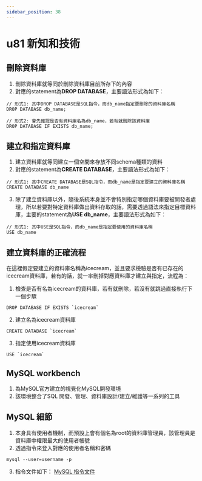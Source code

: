 ```yaml
---
sidebar_position: 38
---
```


# u81 新知和技術 

## 刪除資料庫
1. 刪除資料庫就等同於刪除資料庫目前所存下的內容
2. 對應的statement為**DROP DATABASE**，主要語法形式為如下：
```
// 形式1: 其中DROP DATABASE是SQL指令，而db_name指定要刪除的資料庫名稱
DROP DATABASE db_name; 

// 形式2: 會先確認是否有資料庫名為db_name，若有就刪除該資料庫
DROP DATABASE IF EXISTS db_name;
```


## 建立和指定資料庫
1. 建立資料庫就等同建立一個空間來存放不同schema種類的資料
2. 對應的statement為**CREATE DATABASE**，主要語法形式為如下：
```
// 形式1: 其中CREATE DATABASE是SQL指令，而db_name是指定要建立的資料庫名稱
CREATE DATABASE db_name
```
3. 除了建立資料庫以外，隨後系統本身並不會特別指定哪個資料庫要被開發者處理，所以若要對特定資料庫做出資料存取的話，需要透過語法來指定目標資料庫，主要的statement為**USE db_name**，主要語法形式為如下：
```
// 形式1: 其中USE是SQL指令，而db_name是指定要使用的資料庫名稱
USE db_name
```

## 建立資料庫的正確流程
在這裡假定要建立的資料庫名稱為icecream，並且要求檢驗是否有已存在的icecream資料庫，若有的話，就一率刪掉對應資料庫才建立與指定，流程為：
1. 檢查是否有名為icecream的資料庫，若有就刪除，若沒有就跳過直接執行下一個步驟
```
DROP DATABASE IF EXISTS `icecream`
```
2. 建立名為icecream資料庫
```
CREATE DATABASE `icecream`
```
3. 指定使用icecream資料庫
```
USE `icecream`
```


## MySQL workbench
1. 為MySQL官方建立的視覺化MySQL開發環境
2. 該環境整合了SQL 開發、管理、資料庫設計/建立/維護等一系列的工具


## MySQL 細節
1. 本身具有使用者機制，而預設上會有個名為root的資料庫管理員，該管理員是資料庫中權限最大的使用者帳號
2. 透過指令來登入對應的使用者名稱和密碼
```
mysql --user=username -p
```
3. 指令文件如下：
[MySQL 指令文件](https://dev.mysql.com/doc/refman/8.0/en/sql-statements.html)